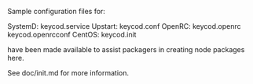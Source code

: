 Sample configuration files for:

SystemD: keycod.service
Upstart: keycod.conf
OpenRC:  keycod.openrc
         keycod.openrcconf
CentOS:  keycod.init

have been made available to assist packagers in creating node packages here.

See doc/init.md for more information.
